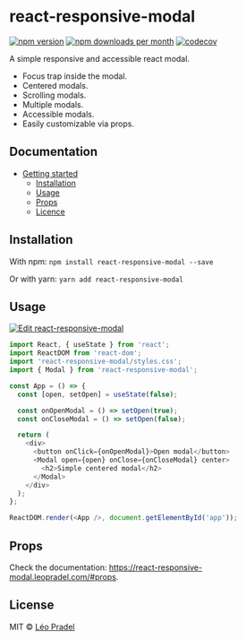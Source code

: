 # react-responsive-modal

[![npm version](https://img.shields.io/npm/v/react-responsive-modal.svg)](https://www.npmjs.com/package/react-responsive-modal)
[![npm downloads per month](https://img.shields.io/npm/dm/react-responsive-modal.svg)](https://www.npmjs.com/package/react-responsive-modal)
[![codecov](https://img.shields.io/codecov/c/github/pradel/react-responsive-modal/master.svg)](https://codecov.io/gh/pradel/react-responsive-modal)

A simple responsive and accessible react modal.

- Focus trap inside the modal.
- Centered modals.
- Scrolling modals.
- Multiple modals.
- Accessible modals.
- Easily customizable via props.

## Documentation

- [Getting started](https://react-responsive-modal.leopradel.com/)
  - [Installation](https://react-responsive-modal.leopradel.com/#installation)
  - [Usage](https://react-responsive-modal.leopradel.com/#usage)
  - [Props](https://react-responsive-modal.leopradel.com/#props)
  - [Licence](https://react-responsive-modal.leopradel.com/#license)

## Installation

With npm: `npm install react-responsive-modal --save`

Or with yarn: `yarn add react-responsive-modal`

## Usage

[![Edit react-responsive-modal](https://codesandbox.io/static/img/play-codesandbox.svg)](https://codesandbox.io/s/9jxp669j2o)

```javascript
import React, { useState } from 'react';
import ReactDOM from 'react-dom';
import 'react-responsive-modal/styles.css';
import { Modal } from 'react-responsive-modal';

const App = () => {
  const [open, setOpen] = useState(false);

  const onOpenModal = () => setOpen(true);
  const onCloseModal = () => setOpen(false);

  return (
    <div>
      <button onClick={onOpenModal}>Open modal</button>
      <Modal open={open} onClose={onCloseModal} center>
        <h2>Simple centered modal</h2>
      </Modal>
    </div>
  );
};

ReactDOM.render(<App />, document.getElementById('app'));
```

## Props

Check the documentation: https://react-responsive-modal.leopradel.com/#props.

## License

MIT © [Léo Pradel](https://www.leopradel.com/)
